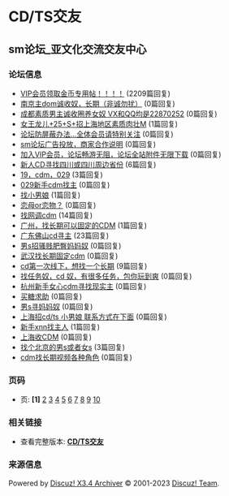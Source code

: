 # CD/TS交友

## sm论坛\_亚文化交流交友中心 

### 论坛信息
- [VIP会员领取金币专用帖！！！！](tid-49234.html) (2209篇回复)
- [南京主dom诚收奴，长期（非诚勿扰）](tid-154246.html) (0篇回复)
- [成都素质男主诚收圈养女奴 VX和QQ均是22870252](tid-146269.html) (0篇回复)
- [女王龙儿+25+S+招上海地区素质肉壮M](tid-138060.html) (1篇回复)
- [论坛防屏蔽办法...全体会员请特别关注](tid-7.html) (0篇回复)
- [sm论坛广告投放，商家合作说明](tid-6.html) (0篇回复)
- [加入VIP会员，论坛畅游无阻，论坛全站附件无限下载](tid-3.html) (0篇回复)
- [新人CD寻找四川或四川周边省份](tid-141920.html) (6篇回复)
- [19，cdm，029](tid-159002.html) (3篇回复)
- [029新手cdm找主](tid-159358.html) (0篇回复)
- [找小男娘](tid-159353.html) (1篇回复)
- [恋母or恋物？](tid-159347.html) (0篇回复)
- [找网调cdm](tid-124173.html) (14篇回复)
- [广州，找长期可以固定的CDM](tid-158748.html) (1篇回复)
- [广东佛山cd寻主](tid-30454.html) (23篇回复)
- [男s招骚贱肥臀妈妈奴](tid-158187.html) (0篇回复)
- [武汉找长期固定cdm](tid-157741.html) (0篇回复)
- [cd第一次线下，想找一个长期](tid-142726.html) (9篇回复)
- [找任务奴，cd 奴，有很多任务，包你玩到爽](tid-157595.html) (0篇回复)
- [杭州新手女心cdm寻找现实主](tid-157475.html) (0篇回复)
- [买糖求助](tid-157473.html) (0篇回复)
- [男s寻妈妈奴](tid-157322.html) (0篇回复)
- [上海招cd/ts 小男娘 联系方式在下面](tid-157021.html) (0篇回复)
- [新手xnn找主人](tid-154151.html) (1篇回复)
- [上海收CDM](tid-156933.html) (0篇回复)
- [找个北京的男s或者女s](tid-154122.html) (3篇回复)
- [cdm找长期视频各种角色](tid-156328.html) (0篇回复)

### 页码
- 页: **[1]** [2](fid-49.html?page=2) [3](fid-49.html?page=3) [4](fid-49.html?page=4) [5](fid-49.html?page=5) [6](fid-49.html?page=6) [7](fid-49.html?page=7) [8](fid-49.html?page=8) [9](fid-49.html?page=9) [10](fid-49.html?page=10)

### 相关链接
- 查看完整版本: [**CD/TS交友**](../forum-49-1.html)

### 来源信息
Powered by [Discuz! X3.4 Archiver](https://www.discuz.vip) 
© 2001-2023 [Discuz! Team](https://code.dismall.com).